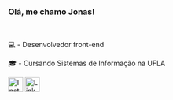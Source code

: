 ### Olá, me chamo Jonas!
<br/>
<div>
  <p>💻 - Desenvolvedor front-end<br/></p>
  <p>🎓 - Cursando Sistemas de Informação na UFLA<br/></p>
</div>

<div>
  <a href = "https://www.instagram.com/jonasfers" target="_blank"><img width = "30px" src = "https://cdn.icon-icons.com/icons2/1584/PNG/512/3721672-instagram_108066.png" alt = "Instagram"/></a>
  <a href = "https://www.linkedin.com/in/jonas-fernandes-5b4681260/" target="_blank"><img width = "30px" src = "https://cdn.icon-icons.com/icons2/1584/PNG/512/3721674-linkedin_108053.png" alt = "LinkedIn"/></a>
</div>
